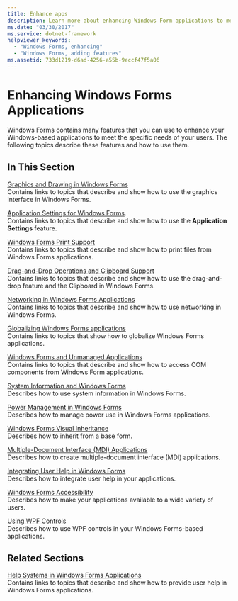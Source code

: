 ```yaml
---
title: Enhance apps
description: Learn more about enhancing Windows Form applications to meet specific user needs with a selection of topics and tutorials.
ms.date: "03/30/2017"
ms.service: dotnet-framework
helpviewer_keywords: 
  - "Windows Forms, enhancing"
  - "Windows Forms, adding features"
ms.assetid: 733d1219-d6ad-4256-a55b-9eccf47f5a06
---
```

# Enhancing Windows Forms Applications

Windows Forms contains many features that you can use to enhance your Windows-based applications to meet the specific needs of your users. The following topics describe these features and how to use them.  
  
## In This Section  

[Graphics and Drawing in Windows Forms](graphics-and-drawing-in-windows-forms.md)\
Contains links to topics that describe and show how to use the graphics interface in Windows Forms.  
  
[Application Settings for Windows Forms](application-settings-for-windows-forms.md).  
Contains links to topics that describe and show how to use the **Application Settings** feature.  
  
[Windows Forms Print Support](../printing/overview.md)\
Contains links to topics that describe and show how to print files from Windows Forms applications.  
  
[Drag-and-Drop Operations and Clipboard Support](drag-and-drop-operations-and-clipboard-support.md)\
Contains links to topics that describe and show how to use the drag-and-drop feature and the Clipboard in Windows Forms.  
  
[Networking in Windows Forms Applications](networking-in-windows-forms-applications.md)\
Contains links to topics that describe and show how to use networking in Windows Forms.  
  
[Globalizing Windows Forms applications](globalizing-windows-forms.md)\
Contains links to topics that show how to globalize Windows Forms applications.  
  
[Windows Forms and Unmanaged Applications](windows-forms-and-unmanaged-applications.md)\
Contains links to topics that describe and show how to access COM components from Windows Form applications.  
  
[System Information and Windows Forms](system-information-and-windows-forms.md)\
Describes how to use system information in Windows Forms.  
  
[Power Management in Windows Forms](power-management-in-windows-forms.md)\
Describes how to manage power use in Windows Forms applications.  
  
[Windows Forms Visual Inheritance](windows-forms-visual-inheritance.md)\
Describes how to inherit from a base form.  
  
[Multiple-Document Interface (MDI) Applications](multiple-document-interface-mdi-applications.md)\
Describes how to create multiple-document interface (MDI) applications.  
  
[Integrating User Help in Windows Forms](integrating-user-help-in-windows-forms.md)\
Describes how to integrate user help in your applications.  
  
[Windows Forms Accessibility](windows-forms-accessibility.md)\
Describes how to make your applications available to a wide variety of users.  
  
[Using WPF Controls](using-wpf-controls.md)\
Describes how to use WPF controls in your Windows Forms-based applications.  
  
## Related Sections  

[Help Systems in Windows Forms Applications](help-systems-in-windows-forms-applications.md)\
Contains links to topics that describe and show how to provide user help in Windows Forms applications.  
